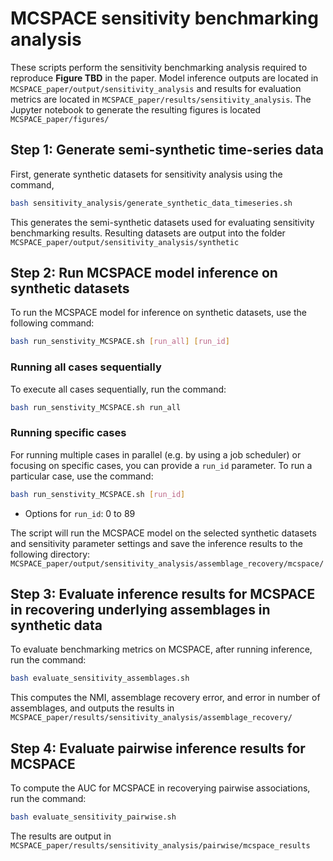 # MCSPACE sensitivity benchmarking analysis

These scripts perform the sensitivity benchmarking analysis required to reproduce **Figure TBD** in the paper. Model inference outputs are located in `MCSPACE_paper/output/sensitivity_analysis` and results for evaluation metrics are located in `MCSPACE_paper/results/sensitivity_analysis`. The Jupyter notebook to generate the resulting figures is located `MCSPACE_paper/figures/`

## Step 1: Generate semi-synthetic time-series data
First, generate synthetic datasets for sensitivity analysis using the command,
```bash
bash sensitivity_analysis/generate_synthetic_data_timeseries.sh
```

This generates the semi-synthetic datasets used for evaluating sensitivity benchmarking results. Resulting datasets are output into the folder `MCSPACE_paper/output/sensitivity_analysis/synthetic`

## Step 2: Run MCSPACE model inference on synthetic datasets
To run the MCSPACE model for inference on synthetic datasets, use the following command:
```bash
bash run_senstivity_MCSPACE.sh [run_all] [run_id]
```
### Running all cases sequentially
To execute all cases sequentially, run the command:
```bash
bash run_senstivity_MCSPACE.sh run_all
```
### Running specific cases
For running multiple cases in parallel (e.g. by using a job scheduler) or focusing on specific cases, you can provide a `run_id` parameter. To run a particular case, use the command:
```bash
bash run_senstivity_MCSPACE.sh [run_id]
```
* Options for `run_id`: 0 to 89

The script will run the MCSPACE model on the selected synthetic datasets and sensitivity parameter settings and save the inference results to the following directory: `MCSPACE_paper/output/sensitivity_analysis/assemblage_recovery/mcspace/`

## Step 3: Evaluate inference results for MCSPACE in recovering underlying assemblages in synthetic data
To evaluate benchmarking metrics on MCSPACE, after running inference, run the command:
```bash
bash evaluate_sensitivity_assemblages.sh
```
This computes the NMI, assemblage recovery error, and error in number of assemblages, and outputs the results in `MCSPACE_paper/results/sensitivity_analysis/assemblage_recovery/`

## Step 4: Evaluate pairwise inference results for MCSPACE
To compute the AUC for MCSPACE in recoverying pairwise associations, run the command:
```bash
bash evaluate_sensitivity_pairwise.sh
```
The results are output in `MCSPACE_paper/results/sensitivity_analysis/pairwise/mcspace_results`


